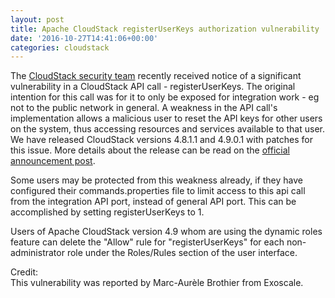 ```yaml
---
layout: post
title: Apache CloudStack registerUserKeys authorization vulnerability
date: '2016-10-27T14:41:06+00:00'
categories: cloudstack
---
```

<p>The <a href="http://cloudstack.apache.org/security.html">CloudStack security team</a> recently received notice of a significant vulnerability in a CloudStack API call - registerUserKeys. The original intention for this call was for it to only be exposed for integration work - eg not to the public network in general. A weakness in the API call's implementation allows a malicious user to reset the API keys for other users on the system, thus accessing resources and services available to that user. We have released CloudStack versions 4.8.1.1 and 4.9.0.1 with patches for this issue. More details about the release can be read on the <a href="https://s.apache.org/qV5l">official announcement post</a>.</p>

<p>Some users may be protected from this weakness already, if they have configured their commands.properties file to limit access to this api call from the integration API port, instead of general API port. This can be accomplished by setting registerUserKeys to 1.</p>

<p>Users of Apache CloudStack version 4.9 whom are using the dynamic roles feature can delete the "Allow" rule for "registerUserKeys" for each non-administrator role under the Roles/Rules section of the user interface.</p>

Credit:<br>
This vulnerability was reported by Marc-Aurèle Brothier from Exoscale.<br>
